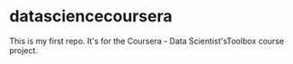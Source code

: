 # datasciencecoursera
This is my first repo. It's for the Coursera - Data Scientist'sToolbox course project.
